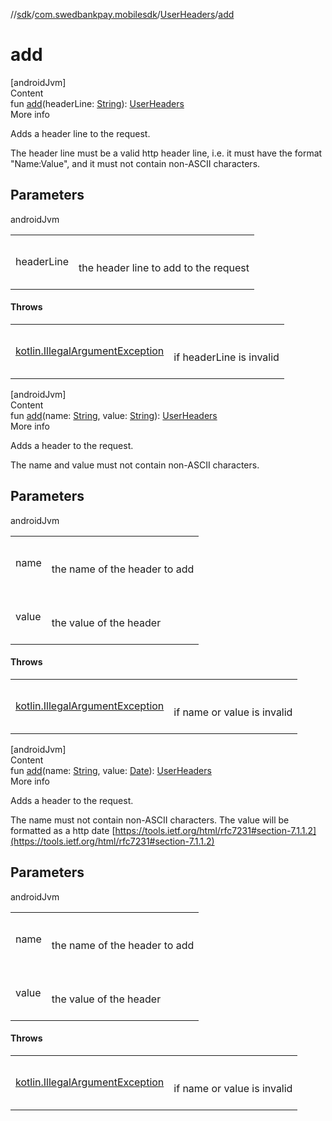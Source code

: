 //[sdk](../../../index.md)/[com.swedbankpay.mobilesdk](../index.md)/[UserHeaders](index.md)/[add](add.md)



# add  
[androidJvm]  
Content  
fun [add](add.md)(headerLine: [String](https://kotlinlang.org/api/latest/jvm/stdlib/kotlin/-string/index.html)): [UserHeaders](index.md)  
More info  


Adds a header line to the request.



The header line must be a valid http header line, i.e. it must have the format "Name:Value", and it must not contain non-ASCII characters.



## Parameters  
  
androidJvm  
  
| | |
|---|---|
| <a name="com.swedbankpay.mobilesdk/UserHeaders/add/#kotlin.String/PointingToDeclaration/"></a>headerLine| <a name="com.swedbankpay.mobilesdk/UserHeaders/add/#kotlin.String/PointingToDeclaration/"></a><br><br>the header line to add to the request<br><br>|
  


#### Throws  
  
| | |
|---|---|
| <a name="com.swedbankpay.mobilesdk/UserHeaders/add/#kotlin.String/PointingToDeclaration/"></a>[kotlin.IllegalArgumentException](https://kotlinlang.org/api/latest/jvm/stdlib/kotlin/-illegal-argument-exception/index.html)| <a name="com.swedbankpay.mobilesdk/UserHeaders/add/#kotlin.String/PointingToDeclaration/"></a><br><br>if headerLine is invalid<br><br>|
  


[androidJvm]  
Content  
fun [add](add.md)(name: [String](https://kotlinlang.org/api/latest/jvm/stdlib/kotlin/-string/index.html), value: [String](https://kotlinlang.org/api/latest/jvm/stdlib/kotlin/-string/index.html)): [UserHeaders](index.md)  
More info  


Adds a header to the request.



The name and value must not contain non-ASCII characters.



## Parameters  
  
androidJvm  
  
| | |
|---|---|
| <a name="com.swedbankpay.mobilesdk/UserHeaders/add/#kotlin.String#kotlin.String/PointingToDeclaration/"></a>name| <a name="com.swedbankpay.mobilesdk/UserHeaders/add/#kotlin.String#kotlin.String/PointingToDeclaration/"></a><br><br>the name of the header to add<br><br>|
| <a name="com.swedbankpay.mobilesdk/UserHeaders/add/#kotlin.String#kotlin.String/PointingToDeclaration/"></a>value| <a name="com.swedbankpay.mobilesdk/UserHeaders/add/#kotlin.String#kotlin.String/PointingToDeclaration/"></a><br><br>the value of the header<br><br>|
  


#### Throws  
  
| | |
|---|---|
| <a name="com.swedbankpay.mobilesdk/UserHeaders/add/#kotlin.String#kotlin.String/PointingToDeclaration/"></a>[kotlin.IllegalArgumentException](https://kotlinlang.org/api/latest/jvm/stdlib/kotlin/-illegal-argument-exception/index.html)| <a name="com.swedbankpay.mobilesdk/UserHeaders/add/#kotlin.String#kotlin.String/PointingToDeclaration/"></a><br><br>if name or value is invalid<br><br>|
  


[androidJvm]  
Content  
fun [add](add.md)(name: [String](https://kotlinlang.org/api/latest/jvm/stdlib/kotlin/-string/index.html), value: [Date](https://developer.android.com/reference/kotlin/java/util/Date.html)): [UserHeaders](index.md)  
More info  


Adds a header to the request.



The name must not contain non-ASCII characters. The value will be formatted as a http date [https://tools.ietf.org/html/rfc7231#section-7.1.1.2](https://tools.ietf.org/html/rfc7231#section-7.1.1.2)



## Parameters  
  
androidJvm  
  
| | |
|---|---|
| <a name="com.swedbankpay.mobilesdk/UserHeaders/add/#kotlin.String#java.util.Date/PointingToDeclaration/"></a>name| <a name="com.swedbankpay.mobilesdk/UserHeaders/add/#kotlin.String#java.util.Date/PointingToDeclaration/"></a><br><br>the name of the header to add<br><br>|
| <a name="com.swedbankpay.mobilesdk/UserHeaders/add/#kotlin.String#java.util.Date/PointingToDeclaration/"></a>value| <a name="com.swedbankpay.mobilesdk/UserHeaders/add/#kotlin.String#java.util.Date/PointingToDeclaration/"></a><br><br>the value of the header<br><br>|
  


#### Throws  
  
| | |
|---|---|
| <a name="com.swedbankpay.mobilesdk/UserHeaders/add/#kotlin.String#java.util.Date/PointingToDeclaration/"></a>[kotlin.IllegalArgumentException](https://kotlinlang.org/api/latest/jvm/stdlib/kotlin/-illegal-argument-exception/index.html)| <a name="com.swedbankpay.mobilesdk/UserHeaders/add/#kotlin.String#java.util.Date/PointingToDeclaration/"></a><br><br>if name or value is invalid<br><br>|
  



